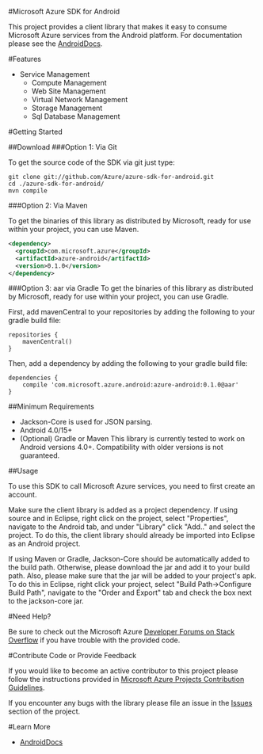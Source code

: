 #Microsoft Azure SDK for Android

This project provides a client library that makes it easy to consume Microsoft Azure services from the Android platform. For documentation please see the [AndroidDocs](http://dl.windowsazure.com/androiddocs/).

#Features

* Service Management
    * Compute Management
    * Web Site Management
    * Virtual Network Management
    * Storage Management
    * Sql Database Management

#Getting Started

##Download
###Option 1: Via Git

To get the source code of the SDK via git just type:

    git clone git://github.com/Azure/azure-sdk-for-android.git
    cd ./azure-sdk-for-android/
    mvn compile

###Option 2: Via Maven

To get the binaries of this library as distributed by Microsoft, ready for use within your project, you can use Maven.

```xml
<dependency>
  <groupId>com.microsoft.azure</groupId>
  <artifactId>azure-android</artifactId>
  <version>0.1.0</version>
</dependency>
```

###Option 3: aar via Gradle
To get the binaries of this library as distributed by Microsoft, ready for use within your project, you can use Gradle.

First, add mavenCentral to your repositories by adding the following to your gradle build file:


    repositories {
        mavenCentral()
    }

Then, add a dependency by adding the following to your gradle build file:

    dependencies {
        compile 'com.microsoft.azure.android:azure-android:0.1.0@aar'
    }

##Minimum Requirements

* Jackson-Core is used for JSON parsing.
* Android 4.0/15+
* (Optional) Gradle or Maven
This library is currently tested to work on Android versions 4.0+. Compatibility with older versions is not guaranteed.

##Usage

To use this SDK to call Microsoft Azure services, you need to first create an
account.

Make sure the client library is added as a project dependency. If using source and in Eclipse, right click on the project, select "Properties", navigate to the Android tab, and under "Library" click "Add.." and select the project. To do this, the client library should already be imported into Eclipse as an Android project.

If using Maven or Gradle, Jackson-Core should be automatically added to the build path. Otherwise, please download the jar and add it to your build path. Also, please make sure that the jar will be added to your project's apk. To do this in Eclipse, right click your project, select "Build Path->Configure Build Path", navigate to the "Order and Export" tab and check the box next to the jackson-core jar.

#Need Help?

Be sure to check out the Microsoft Azure [Developer Forums on Stack Overflow](http://go.microsoft.com/fwlink/?LinkId=234489) if you have trouble with the provided code.

#Contribute Code or Provide Feedback

If you would like to become an active contributor to this project please follow the instructions provided in [Microsoft Azure Projects Contribution Guidelines](http://azure.github.com/guidelines.html).

If you encounter any bugs with the library please file an issue in the [Issues](https://github.com/Azure/azure-sdk-for-android/issues) section of the project.

#Learn More

* [AndroidDocs](http://dl.windowsazure.com/androiddocs/)

